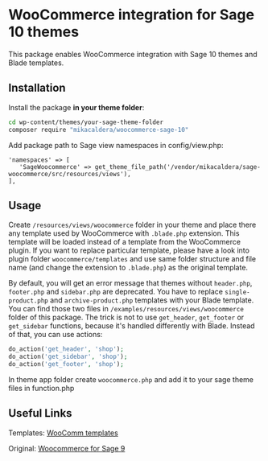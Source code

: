 # WooCommerce integration for Sage 10 themes

This package enables WooCommerce integration with Sage 10 themes and Blade templates.

## Installation

Install the package **in your theme folder**:

```bash
cd wp-content/themes/your-sage-theme-folder
composer require "mikacaldera/woocommerce-sage-10"
```

Add package path to Sage view namespaces in config/view.php:

    'namespaces' => [
       'SageWoocommerce' => get_theme_file_path('/vendor/mikacaldera/sage-woocommerce/src/resources/views'),
    ],

## Usage

Create `/resources/views/woocommerce` folder in your theme and place there any template used by WooCommerce with `.blade.php` extension. This template will be loaded instead of a template from the WooCommerce plugin. If you want to replace particular template, please have a look into plugin folder `woocommerce/templates` and use same folder structure and file name (and change the extension to `.blade.php`) as the original template.

By default, you will get an error message that themes without `header.php`, `footer.php` and `sidebar.php` are deprecated. You have to replace `single-product.php` and `archive-product.php` templates with your Blade template. You can find those two files in `/examples/resources/views/woocommerce` folder of this package. The trick is not to use `get_header`, `get_footer` or `get_sidebar` functions, because it's handled differently with Blade. Instead of that, you can use actions:

```php
do_action('get_header', 'shop');
do_action('get_sidebar', 'shop');
do_action('get_footer', 'shop');
```

In theme app folder create `woocommerce.php` and add it to your sage theme files in function.php

## Useful Links
Templates: [WooComm templates](https://docs.woocommerce.com/document/template-structure/)

Original: [Woocommerce for Sage 9](https://github.com/roots/sage-woocommerce)
